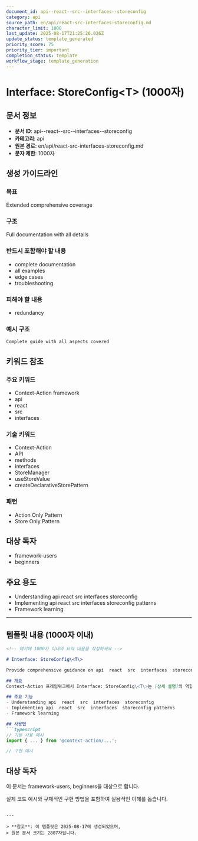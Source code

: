 ```yaml
---
document_id: api--react--src--interfaces--storeconfig
category: api
source_path: en/api/react-src-interfaces-storeconfig.md
character_limit: 1000
last_update: 2025-08-17T21:25:26.026Z
update_status: template_generated
priority_score: 75
priority_tier: important
completion_status: template
workflow_stage: template_generation
---
```


# Interface: StoreConfig\<T\> (1000자)

## 문서 정보
- **문서 ID**: api--react--src--interfaces--storeconfig
- **카테고리**: api
- **원본 경로**: en/api/react-src-interfaces-storeconfig.md
- **문자 제한**: 1000자

## 생성 가이드라인

### 목표
Extended comprehensive coverage

### 구조
Full documentation with all details

### 반드시 포함해야 할 내용
- complete documentation
- all examples
- edge cases
- troubleshooting

### 피해야 할 내용  
- redundancy

### 예시 구조
```
Complete guide with all aspects covered
```

## 키워드 참조

### 주요 키워드
- Context-Action framework
- api
- react
- src
- interfaces

### 기술 키워드
- Context-Action
- API
- methods
- interfaces
- StoreManager
- useStoreValue
- createDeclarativeStorePattern

### 패턴
- Action Only Pattern
- Store Only Pattern

## 대상 독자
- framework-users
- beginners

## 주요 용도
- Understanding api  react  src  interfaces  storeconfig
- Implementing api  react  src  interfaces  storeconfig patterns
- Framework learning

---

## 템플릿 내용 (1000자 이내)

```markdown
<!-- 여기에 1000자 이내의 요약 내용을 작성하세요 -->

# Interface: StoreConfig\<T\>

Provide comprehensive guidance on api  react  src  interfaces  storeconfig

## 개요
Context-Action 프레임워크에서 Interface: StoreConfig\<T\>는 [상세 설명]의 역할을 담당합니다.

## 주요 기능
- Understanding api  react  src  interfaces  storeconfig
- Implementing api  react  src  interfaces  storeconfig patterns
- Framework learning

## 사용법
```typescript
// 기본 사용 예시
import { ... } from '@context-action/...';

// 구현 예시
```

## 대상 독자
이 문서는 framework-users, beginners을 대상으로 합니다.

실제 코드 예시와 구체적인 구현 방법을 포함하여 실용적인 이해를 돕습니다.
```

---

> **참고**: 이 템플릿은 2025-08-17에 생성되었으며, 
> 원본 문서 크기는 2807자입니다.
